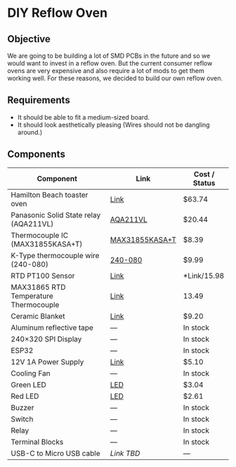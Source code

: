 # DIY Reflow Oven
## Objective
We are going to be building a lot of SMD PCBs in the future and so we would want to invest in a reflow oven. But the current consumer reflow ovens are very expensive and also require a lot of mods to get them working well. For these reasons, we decided to build our own reflow oven. 


## Requirements
- It should be able to fit a medium-sized board.
- It should look aesthetically pleasing (Wires should not be dangling around.)

## Components
| Component                                 | Link                                                                                                                      | Cost / Status     |
|-------------------------------------------|---------------------------------------------------------------------------------------------------------------------------|-------------------|
| Hamilton Beach toaster oven               | [Link](https://www.amazon.com/gp/product/B08CW95ZFR/ref=ewc_pr_img_1?smid=ATVPDKIKX0DER&psc=1)                            | $63.74            |
| Panasonic Solid State relay (AQA211VL)    | [AQA211VL](https://www.digikey.com/en/products/detail/panasonic-electric-works/AQA211VL/2364682)                           | $20.44            |
| Thermocouple IC (MAX31855KASA+T)          | [MAX31855KASA+T](https://www.digikey.com/en/products/detail/analog-devices-inc-maxim-integrated/MAX31855KASA-T/2591213)   | $8.39             |
| K-Type thermocouple wire (240-080)        | [240-080](https://www.digikey.com/en/products/detail/digilent-inc/240-080/5418219)                                         | $9.99             |
| RTD PT100 Sensor                          | [Link](https://www.amazon.com/T-PRO-Bonded-PT100-Sensor-3-3Ft/dp/B08LM65RR9/ref=sr_1_1_sspa?dib=eyJ2IjoiMSJ9.ho2rK_0WDDtzblfta3BW38M7qYvQeWUQCptRPbSS0BLeCsDtmtxTRNIGxjzQsyyU5wBJDnWwgiXgdA0Wa3jods1JWFmNPTgaX-OKxc_kS5rdJuIUgGGF4iHpwLhBHd4v9ZD8DF-NOKP-BuiiUtAb_fOJcZcli_CCJBb9d0RBt79JrkZgC5OPRpzAKGa2WIGDiQFRGdwM_pzMzyg8votbx8N-DyOa5gWSov0g3i_Jxe4.gcv0qolQDvdorbPu7aZP2Ob7Y0XtCTAz7jK61YfO9O4&dib_tag=se&keywords=pt100+rtd&qid=1749510461&sr=8-1-spons&sp_csd=d2lkZ2V0TmFtZT1zcF9hdGY&psc=1)                                                                                                                         | *Link/15.98  |
|MAX31865 RTD Temperature Thermocouple      | [Link](https://www.amazon.com/HiLetgo-MAX31865-Temperature-Thermocouple-Amplifier/dp/B071DVVZHC/ref=pd_bxgy_d_sccl_2/135-4655259-4365117?pd_rd_w=0znua&content-id=amzn1.sym.de9a1315-b9df-4c24-863c-7afcb2e4cc0a&pf_rd_p=de9a1315-b9df-4c24-863c-7afcb2e4cc0a&pf_rd_r=BFC7F3X7E3RN3DVGXN7T&pd_rd_wg=TNM6I&pd_rd_r=45f8c50e-10f0-4ade-a76b-58bd8f712acb&pd_rd_i=B071DVVZHC&psc=1) |13.49        |
| Ceramic Blanket                           | [Link](https://www.aliexpress.us/item/3256802930270704.html?spm=a2g0o.cart.0.0.20b138da8MZPSK&mp=1&gatewayAdapt=glo2usa)   | $9.20             |
| Aluminum reflective tape                  | —                                                                                                                         | In stock          |
| 240×320 SPI Display                       | —                                                                                                                         | In stock       |
| ESP32                                     | —                                                                                                                         | In stock        |
| 12V 1A Power Supply                       | [Link](https://www.aliexpress.us/item/3256802541723599.html?spm=a2g0o.cart.0.0.390f38daALcrNV&mp=1&gatewayAdapt=glo2usa)   | $5.10             |
| Cooling Fan                               | —                                                                                                                         | In stock        |
| Green LED                                 | [LED](https://www.aliexpress.com/item/2251832715504953.html?spm=a2g0o.cart.0.0.76ee38daP2Q4bT&mp=1)                            | $3.04             |
| Red LED                                   | [LED](https://www.aliexpress.us/item/2251832715504953.html?spm=a2g0o.cart.0.0.76ee38daP2Q4bT&mp=1&gatewayAdapt=glo2usa)     | $2.61             |
| Buzzer                                    | —                                                                                                                         | In stock        |
| Switch                                    | —                                                                                                                         | In stock       |
| Relay                                     | —                                                                                                                         | In stock        |
| Terminal Blocks                           | —                                                                                                                         | In stock        |
| USB-C to Micro USB cable                  | *Link TBD*                                                                                                                | —                 |


